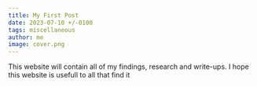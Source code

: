 ```yaml
---
title: My First Post
date: 2023-07-10 +/-0100
tags: miscellaneous
author: me
image: cover.png
---
```


This website will contain all of my findings, research and write-ups.
I hope this website is usefull to all that find it
